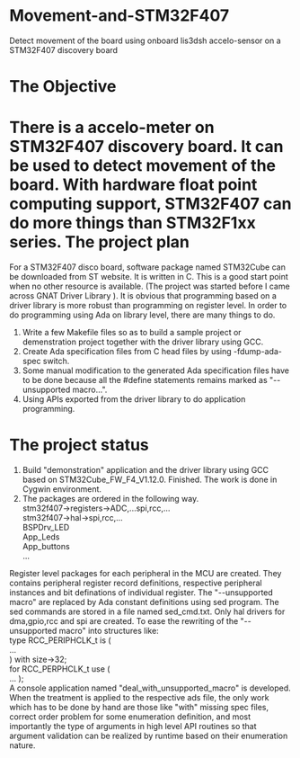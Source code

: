 # Movement-and-STM32F407
Detect movement of the board using onboard lis3dsh accelo-sensor on a STM32F407 discovery board

The Objective
=============
There is a accelo-meter on STM32F407 discovery board. It can be used to detect movement of the board. With hardware float point computing support, STM32F407 can do more things than STM32F1xx series.
The project plan
================
For a STM32F407 disco board, software package named STM32Cube can be downloaded from ST website. It is written in C. This is a good start point when no other resource is available. (The project was started before I came across GNAT Driver Library ). It is obvious that programming based on a driver library is more robust than programming on register level. In order to do programming using Ada on library level, there are many things to do.

   1. Write a few Makefile files so as to build a sample project or demenstration project together with the driver library using GCC. 
   2. Create Ada specification files from C head files by using -fdump-ada-spec switch.
   3. Some manual modification to the generated Ada specification files have to be done because all the #define statements remains marked as "--unsupported macro...".
   4. Using APIs exported from the driver library to do application programming.

The project status
==================
1. Build "demonstration" application and the driver library using GCC based on STM32Cube_FW_F4_V1.12.0. Finished. The work is done in Cygwin environment.
2. The packages are ordered in the following way.  
stm32f407->registers->ADC,...spi,rcc,...  
stm32f407->hal->spi,rcc,...  
BSPDrv_LED  
App_Leds  
App_buttons  
...           
           
Register level packages for each peripheral in the MCU are created.  They contains  peripheral register  record definitions, respective peripheral instances and bit definations of individual register. The "--unsupported macro" are replaced by Ada constant definitions using sed program. The sed commands are stored in a file named sed_cmd.txt.
Only hal drivers for dma,gpio,rcc and spi are created. To ease the rewriting of the "--unsupported macro" into structures like:  
type RCC_PERIPHCLK_t is (   
  ...   
  ) with  size->32;  
  for RCC_PERPHCLK_t use (  
  ...
  );  
  A console application named "deal_with_unsupported_macro" is developed.  When the treatment is applied to the respective ads file, the only work which has to be done by hand are those like "with" missing spec files, correct order problem for some enumeration definition, and most importantly the type of arguments in high level API routines so that argument validation can be realized by runtime based on their enumeration nature.
  

